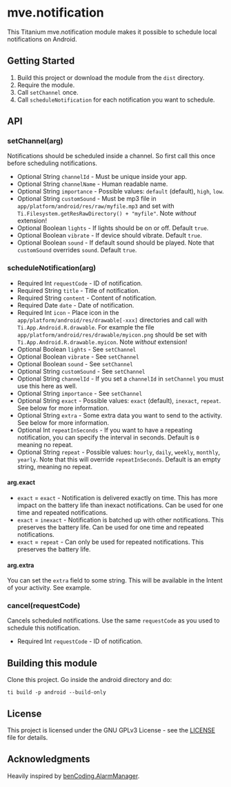 # mve.notification

This Titanium mve.notification module makes it possible to schedule local notifications on Android.

## Getting Started

1. Build this project or download the module from the `dist` directory.
2. Require the module.
3. Call `setChannel` once.
4. Call `scheduleNotification` for each notification you want to schedule.

## API

### setChannel(arg)

Notifications should be scheduled inside a channel. So first call this once before scheduling notifications.

* Optional String `channelId` - Must be unique inside your app.
* Optional String `channelName` - Human readable name.
* Optional String `importance` - Possible values: `default` (default), `high`, `low`.
* Optional String `customSound` - Must be mp3 file in `app/platform/android/res/raw/myfile.mp3` and set with `Ti.Filesystem.getResRawDirectory() + "myfile"`. Note *without* extension!
* Optional Boolean `lights` - If lights should be on or off. Default `true`.
* Optional Boolean `vibrate` - If device should vibrate. Default `true`.
* Optional Boolean `sound` - If default sound should be played. Note that `customSound` overrides `sound`. Default `true`.

### scheduleNotification(arg)

* Required Int `requestCode` - ID of notification.
* Required String `title` - Title of notification.
* Required String `content` - Content of notification.
* Required Date `date` - Date of notification.
* Required Int `icon` - Place icon in the `app/platform/android/res/drawable[-xxx]` directories and call with `Ti.App.Android.R.drawable`. For example the file `app/platform/android/res/drawable/myicon.png` should be set with `Ti.App.Android.R.drawable.myicon`. Note *without* extension!
* Optional Boolean `lights` - See `setChannel`
* Optional Boolean `vibrate` - See `setChannel`
* Optional Boolean `sound` - See `setChannel`
* Optional String `customSound` - See `setChannel`
* Optional String `channelId` - If you set a `channelId` in `setChannel` you must use this here as well.
* Optional String `importance` - See `setChannel`
* Optional String `exact` - Possible values: `exact` (default), `inexact`, `repeat`. See below for more information.
* Optional String `extra` - Some extra data you want to send to the activity. See below for more information.
* Optional Int `repeatInSeconds` - If you want to have a repeating notification, you can specify the interval in seconds. Default is `0` meaning no repeat.
* Optional String `repeat` - Possible values: `hourly`, `daily`, `weekly`, `monthly`, `yearly`. Note that this will override `repeatInSeconds`. Default is an empty string, meaning no repeat.

#### arg.exact

* `exact` = `exact` - Notification is delivered exactly on time. This has more impact on the battery life than inexact notifications. Can be used for one time and repeated notifications.
* `exact` = `inexact` - Notification is batched up with other notifications. This preserves the battery life. Can be used for one time and repeated notifications.
* `exact` = `repeat` - Can only be used for repeated notifications. This preserves the battery life.

#### arg.extra

You can set the `extra` field to some string. This will be available in the Intent of your activity. See example.

### cancel(requestCode)

Cancels scheduled notifications. Use the same `requestCode` as you used to schedule this notification.

* Required Int `requestCode` - ID of notification.

## Building this module

Clone this project. Go inside the android directory and do:

```
ti build -p android --build-only
```

## License

This project is licensed under the GNU GPLv3 License - see the [LICENSE](LICENSE) file for details.

## Acknowledgments

Heavily inspired by [benCoding.AlarmManager](https://github.com/benbahrenburg/benCoding.AlarmManager).